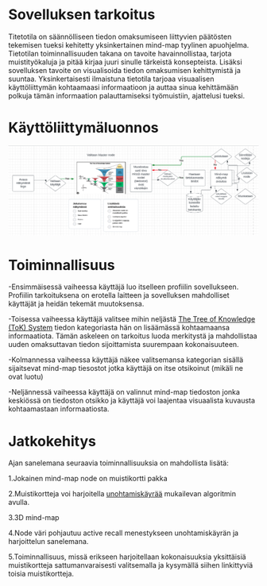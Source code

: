 # Sovelluksen tarkoitus
Titetotila on säännölliseen tiedon omaksumiseen liittyvien päätösten tekemisen tueksi kehitetty yksinkertainen mind-map tyylinen apuohjelma. Tietotilan toiminnallisuuden takana on tavoite havainnollistaa, tarjota muistityökaluja ja pitää kirjaa juuri sinulle tärkeistä konsepteista. Lisäksi sovelluksen tavoite on visualisoida tiedon omaksumisen kehittymistä ja suuntaa. Yksinkertaisesti ilmaistuna tietotila tarjoaa visuaalisen käyttöliittymän kohtaamaasi informaatioon ja auttaa sinua kehittämään polkuja tämän informaation palauttamiseksi työmuistiin, ajattelusi tueksi. 

# Käyttöliittymäluonnos
![](https://github.com/ErikHuuskonen/ot-harjoitustyo/blob/main/dokumentaatio/Ka%CC%88ytto%CC%88liittyma%CC%88luonnos.png)

# Toiminnallisuus
-Ensimmäisessä vaiheessa käyttäjä luo itselleen profiilin sovellukseen. Profiilin tarkoituksena on erotella laitteen ja sovelluksen mahdolliset käyttäjät ja heidän tekemät muutoksensa. 

-Toisessa vaiheessa käyttäjä valitsee mihin neljästä [The Tree of Knowledge (ToK) System](https://en.wikipedia.org/wiki/Tree_of_knowledge_system) tiedon kategoriasta hän on lisäämässä kohtaamaansa informaatiota. Tämän askeleen on tarkoitus luoda merkitystä ja mahdollistaa uuden omaksuttavan tiedon sijoittamista suurempaan kokonaisuuteen.

-Kolmannessa vaiheessa käyttäjä näkee valitsemansa kategorian sisällä sijaitsevat mind-map tiesostot jotka käyttäjä on itse otsikoinut (mikäli ne ovat luotu)

-Neljännessä vaiheessa käyttäjä on valinnut mind-map tiedoston jonka keskiössä on tiedoston otsikko ja käyttäjä voi laajentaa visuaalista kuvausta kohtaamastaan informaatiosta. 

# Jatkokehitys
Ajan sanelemana seuraavia toiminnallisuuksia on mahdollista lisätä:

1.Jokainen mind-map node on muistikortti pakka

2.Muistikortteja voi harjoitella [unohtamiskäyrää](https://en.wikipedia.org/wiki/Forgetting_curve) mukailevan algoritmin avulla.

3.3D mind-map

4.Node väri pohjautuu active recall menestykseen unohtamiskäyrän ja harjoittelun sanelemana.

5.Toiminnallisuus, missä erikseen harjoitellaan kokonaisuuksia yksittäisiä muistikortteja sattumanvaraisesti valitsemalla ja kysymällä siihen linkittyviä toisia muistikortteja. 


